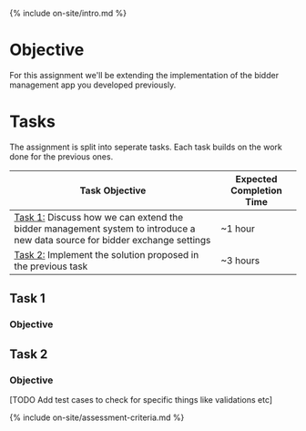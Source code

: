 {% include on-site/intro.md %}

# Objective

For this assignment we'll be extending the implementation of the bidder management app you developed previously.

# Tasks

The assignment is split into seperate tasks. Each task builds on the work done for the previous ones. 

| Task Objective | Expected Completion Time |
|---|---|
| [Task 1:](#task-1) Discuss how we can extend the bidder management system to introduce a new data source for bidder exchange settings | ~1 hour |
| [Task 2:](#task-2) Implement the solution proposed in the previous task | ~3 hours |

## Task 1

### Objective

## Task 2

### Objective

[TODO Add test cases to check for specific things like validations etc]

{% include on-site/assessment-criteria.md %}